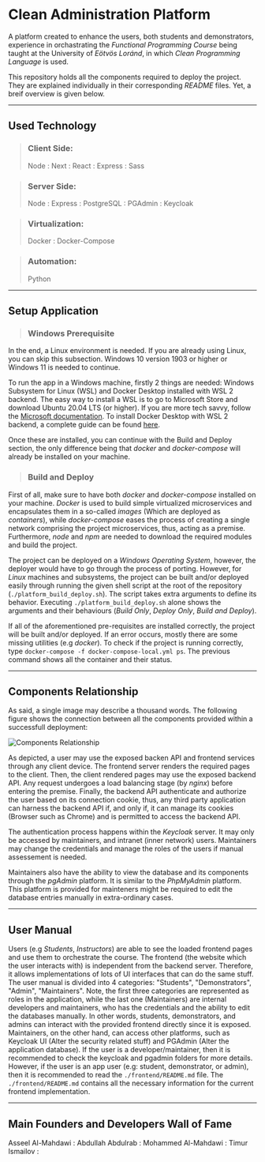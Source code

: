 # Clean Administration Platform

A platform created to enhance the users, both students and demonstrators, experience in orchastrating the *Functional Programming Course* being taught at the University of *Eötvös Loránd*, in which *Clean Programming Language* is used.

This repository holds all the components required to deploy the project. They are explained individually in their corresponding *README* files. Yet, a breif overview is given below.


---

## Used Technology

> ### Client Side:
> Node : Next : React : Express : Sass

> ### Server Side:
> Node : Express : PostgreSQL : PGAdmin : Keycloak

> ### Virtualization:
> Docker : Docker-Compose

> ### Automation:
> Python 

---

## Setup Application

>### Windows Prerequisite

In the end, a Linux environment is needed. If you are already using Linux, you can skip this subsection. Windows 10 version 1903 or higher or Windows 11 is needed to continue.

To run the app in a Windows machine, firstly 2 things are needed: Windows Subsystem for Linux (WSL) and Docker Desktop installed with WSL 2 backend. The easy way to install a WSL is to go to Microsoft Store and download Ubuntu 20.04 LTS (or higher). If you are more tech savvy, follow the [Microsoft documentation](https://docs.microsoft.com/en-us/windows/wsl/install-manual#step-3---enable-virtual-machine-feature). To install Docker Desktop with WSL 2 backend, a complete guide can be found [here](https://docs.docker.com/desktop/windows/wsl/).

Once these are installed, you can continue with the Build and Deploy section, the only difference being that *docker* and *docker-compose* will already be installed on your machine.

>### Build and Deploy

First of all, make sure to have both *docker* and *docker-compose* installed on your machine. *Docker* is used to build simple virtualized microservices and encapsulates them in a so-called *images* (Which are deployed as *containers*), while *docker-compose* eases the process of creating a single network comprising the project microservices, thus, acting as a premise. Furthermore, *node* and *npm* are needed to download the required modules and build the project. 

The project can be deployed on a *Windows Operating System*, however, the deployer would have to go through the process of porting. However, for *Linux* machines and subsystems, the project can be built and/or deployed easily through running the given shell script at the root of the repository (`./platform_build_deploy.sh`). The script takes extra arguments to define its behavior. Executing `./platform_build_deploy.sh` alone shows the arguments and their behaviours (*Build Only*, *Deploy Only*, *Build and Deploy*).

If all of the aforementioned pre-requisites are installed correctly, the project will be built and/or deployed. If an error occurs, mostly there are some missing utilities (e.g *docker*). To check if the project is running correctly, type `docker-compose -f docker-compose-local.yml ps`. The previous command shows all the container and their status.

---

## Components Relationship
As said, a single image may describe a thousand words. The following figure shows the connection between all the components provided within a successfull deployment:

![Components Relationship](https://user-images.githubusercontent.com/48254077/173631223-57d96103-598c-4e5d-98c0-925c85a0c753.png)

As depicted, a user may use the exposed backen API and frontend services through any client device. The frontend server renders the required pages to the client. Then, the client rendered pages may use the exposed backend API. Any request undergoes a load balancing stage (by *nginx*) before entering the premise. Finally, the backend API authenticate and authorize the user based on its connection cookie, thus, any third party application can harness the backend API if, and only if, it can manage its cookies (Browser such as Chrome) and is permitted to access the backend API.

The authentication process happens within the *Keycloak* server. It may only be accessed by maintainers, and intranet (inner network) users. Maintainers may change the credentials and manage the roles of the users if manual assessement is needed.

Maintainers also have the ability to view the database and its components through the *pgAdmin* platform. It is similar to the *PhpMyAdmin* platform. This platform is provided for mainteners might be required to edit the database entries manually in extra-ordinary cases.

---

## User Manual

Users (e.g *Students*, *Instructors*) are able to see the loaded frontend pages and use them to orchestrate the course. The frontend (the website which the user interacts with) is independent from the backend server. Therefore, it allows implementations of lots of UI interfaces that can do the same stuff. The user manual is divided into 4 categories: "Students", "Demonstrators", "Admin", "Maintainers". Note, the first three categories are represented as roles in the application, while the last one (Maintainers) are internal developers and maintainers, who has the credentials and the ability to edit the databases manually. In other words, students, demonstrators, and admins can interact with the provided frontend directly since it is exposed. Maintainers, on the other hand, can access other platforms, such as Keycloak UI (Alter the security related stuff) and PGAdmin (Alter the application database). If the user is a developer/maintainer, then it is recommended to check the keycloak and pgadmin folders for more details. However, if the user is an app user (e.g: student, demonstrator, or admin), then it is recommended to read the `./frontend/README.md` file. The `./frontend/README.md` contains all the necessary information for the current frontend implementation.


---

## Main Founders and Developers Wall of Fame
Asseel Al-Mahdawi : 
Abdullah Abdulrab : 
Mohammed Al-Mahdawi :
Timur Ismailov : 
